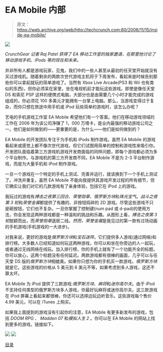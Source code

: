 # EA Mobile 内部

> 原文：<https://web.archive.org/web/http://techcrunch.com:80/2006/11/15/inside-ea-mobile/>

![](img/2aad06ac1ec12a4c7d6459cba1cfc4ed.png)

*CrunchGear 记者 Raj Patel 获得了 EA 移动工作室的独家邀请，在那里他讨论了移动游戏手机、iPods 等的现在和未来。*

并非所有人都是游戏玩家，见鬼，我们中的一些人甚至从最初的任天堂开始就没有买过游戏机。随着剩余的两款次世代游戏主机将于下周发布，看起来是时候告别那些你可以拿起就玩的简单游戏了。当然有 Xbox Live Arcade(PS3 和 Wii 也有类似的东西)，但你必须呆在家里，坐在电视机前才能玩这些游戏。即使是像任天堂 DS 和索尼 PSP 这样的便携式电脑，大部分也是由需要几个小时才能完成的游戏组成的，你必须花 100 多美元才能拥有一台掌上电脑。那么，当游戏变得过于复杂，而你只想在旅途中用手机或 iPod 玩些简单的游戏时，该怎么办呢？

艺电的手机游戏工作室 EA Mobile 希望他们有一个答案。他们在移动游戏领域的工作在 2006 年为该公司净赚了 1，000 万塔卡，是业内最强的移动游戏公司之一。他们是如何做到的——更重要的是，为什么——他们是如何做到的？

EA Mobile 的开发团队专注于为手机和 iPods 制作游戏。虽然 EA Mobile 的游戏看起来或感觉上都不像次世代游戏，但它们试图用简单的控制和游戏性来吸引你。开发团队面临着第三方游戏机游戏开发商面临的同样问题，即每个游戏都必须为多个平台制作。与游戏机的第三方开发商不同，EA Mobile 不是为 2-3 平台制作游戏，而是为大量手机和 iPod 制作游戏。

一旦一个游戏在一个特定的手机上测试、完善并运行，就该换到下一个手机上测试了。冲洗并重复。虽然 EA Mobile 不能向我提供其游戏开发过程的所有细节，但它确实让我们对它的几款游戏有了亲身体验，包括它在 iPod 上的游戏。

我玩过的游戏有*搏击之夜第三回合*、*荣誉勋章*、*俄罗斯方块*和*珠光宝气*。*战斗之夜第 3 轮*和*荣誉金属*都提供了有趣的、非按钮捣碎的 2D 游戏。尽管这些游戏不只是砸按钮，它们也不复杂。一旦你掌握了控制键(num pad 或 d-pad)的使用方法，你会发现这两种游戏都是一种温和的挑战和乐趣。从图形上看，*搏击之夜第 3 轮*脱颖而出，而*荣誉勋章*退居二线。*然而，荣誉金属*是我见过的第一款有过场动画的手机游戏(手机游戏的一大进步)。

对我来说，更好的游戏是*俄罗斯方块*和*宝石迷阵*，它们提供多人游戏(通过网络)和排行榜。大多数人已经知道如何玩这两种游戏，你可以和坐在你旁边的人一起玩，或者通过无线网络在线玩。加入排行榜，你的手机上就有了一个功能齐全的标题。你可以放心，这两个标题没有任何延迟。两款游戏都有很棒的画面，几乎可以与任天堂 DS 版的*俄罗斯方块*相媲美。如果你只想为你的手机买一款游戏，*俄罗斯方块*就是它。这些游戏的价格从 5 美元到 8 美元不等，如果考虑到多人游戏，这还不算太坏。

EA Mobile 为 iPod 提供了三款游戏:*俄罗斯方块*、*麻将*和*迷你高尔夫*。由于 iPod 不支持任何类型的俄罗斯方块多人游戏，你最好玩麻将或迷你高尔夫。这三款游戏在 iPod 屏幕上看起来都很棒，你还可以选择边玩边听音乐。这些游戏每个售价 4.99 美元，可以在 iTunes 上购买。

如果我上面提到的游戏没有引起你的注意，EA Mobile 有更多新发布的游戏，包括 *DOOM RPG* 、 *Madden 07* 和*模拟人生 2* 。你可以在 EA Mobile 的网站上找到更多的游戏，链接如下。

![](img/81e48633d9e021b6a98c9d8a22e91e12.png)
![](img/3b87a0436037cdc0bf7401da3aa18abd.png)


[目录](https://web.archive.org/web/20201124155546/http://www.eamobile.com/Web/Catalog/)